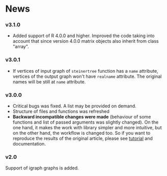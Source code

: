 # News

### v3.1.0

* Added support of R 4.0.0 and higher. Improved the code taking into account that since version 4.0.0 matrix objects also inherit from class "array".

### v3.0.1

* If vertices of input graph of `steinertree` function has a `name` attribute, vertices of the output graph won't have `realname` attribute. The original names will be still at `name` attribute.

### v3.0.0

* Critical bugs was fixed.  A list may be provided on demand.
* Structure of files and functions was refreshed
* **Backward incompatible changes were made** (behaviour of some functions and list of passed arguments was slightly changed). On the one hand, it makes the work with library simpler and more intuitive, but on the other hand, the workflow is changed too. So if you want to reproduce the results of the original article, please see [tutorial](https://github.com/krashkov/SteinerNet/blob/master/vignettes/tutorial.pdf) and documentation.


### v2.0

Support of igraph graphs is added.
